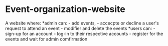 # Event-organization-website

A website where:
*admin can:
	- add events,
	- accecpte or decline a user's request to attend an event
	- modifier and delete the events
*users can:
	- sign-up for an account 
	- log-in to their respective accounts
	- register for the events and wait for admin comfirmation
	
